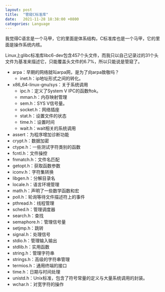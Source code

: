 ```yaml
---
layout: post
title:  "管窥C标准库"
date:   2021-11-28 18:38:00 +0800
categories: Language
---
```


我觉得C语言是一个马甲，它的里面是体系结构，C标准库也是一个马甲，它的里面是操作系统内核。

Linux上glibc标准库libc6-dev包含457个头文件，而我只以自己记录过的31个头文件为基准来描述它，只能覆盖头文件的6.7%，所以只能说是管窥了。

- arpa：早期的网络就叫arpa网，是为了向arpa致敬吗？
  - inet.h：ip地址形式之间的转化。
- x86_64-linux-gnu/sys：关于系统调用
  - ipc.h：定义了System V IPC的函数ftok。
  - mman.h：内存映射管理
  - sem.h：SYS V信号量。
  - socket.h：网络插座
  - stat.h：设置文件的状态
  - time.h：设置时间
  - wait.h：wait相关的系统调用
- assert：为程序增加诊断功能
- crypt.h：数据加密
- ctype.h：一些测试字符类别的函数
- fcntl.h：文件操控
- fnmatch.h：文件名匹配
- getopt.h：获取函数参数
- iconv.h：字符集转换
- libgen.h：分解目录名
- locale.h：语言环境管理
- math.h：声明了一些数学函数和宏
- poll.h：轮询等待文件描述符上的事件
- pthread.h：线程管理
- sched.h：管理调度器
- search.h：查找
- semaphore.h：管理信号量
- setjmp.h：跳转
- signal.h：处理信号
- stdio.h：管理输入输出
- stdlib.h：实用函数
- string.h：管理字符串
- strings.h：高级的字符串管理
- termios.h：通用终端的接口
- time.h：日期与时间处理
- unistd.h：Unix标准，包含了符号常量的定义与大量系统调用的封装。
- wchar.h：对宽字符的操作
